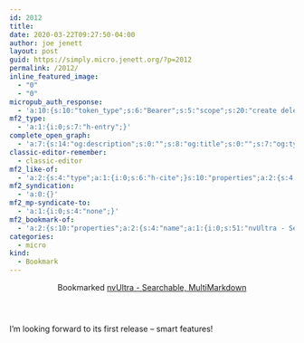 ```yaml
---
id: 2012
title: 
date: 2020-03-22T09:27:50-04:00
author: joe jenett
layout: post
guid: https://simply.micro.jenett.org/?p=2012
permalink: /2012/
inline_featured_image:
  - "0"
  - "0"
micropub_auth_response:
  - 'a:10:{s:10:"token_type";s:6:"Bearer";s:5:"scope";s:20:"create delete update";s:2:"me";s:32:"https://simply.micro.jenett.org/";s:9:"issued_by";s:59:"https://simply.micro.jenett.org/wp-json/indieauth/1.0/token";s:9:"client_id";s:20:"https://omnibear.com";s:11:"client_name";s:8:"Omnibear";s:11:"client_icon";s:29:"https://omnibear.com/logo.svg";s:9:"issued_at";i:1584205278;s:4:"user";i:1;s:13:"last_accessed";i:1584883567;}'
mf2_type:
  - 'a:1:{i:0;s:7:"h-entry";}'
complete_open_graph:
  - 'a:7:{s:14:"og:description";s:0:"";s:8:"og:title";s:0:"";s:7:"og:type";s:0:"";s:12:"twitter:card";s:7:"summary";s:15:"twitter:creator";s:0:"";s:19:"twitter:description";s:0:"";s:8:"og:image";s:0:"";}'
classic-editor-remember:
  - classic-editor
mf2_like-of:
  - 'a:2:{s:4:"type";a:1:{i:0;s:6:"h-cite";}s:10:"properties";a:2:{s:4:"name";a:1:{i:0;s:51:"nvUltra - Searchable, portable, MultiMarkdown notes";}s:3:"url";a:1:{i:0;s:20:"https://nvultra.com/";}}}'
mf2_syndication:
  - 'a:0:{}'
mf2_mp-syndicate-to:
  - 'a:1:{i:0;s:4:"none";}'
mf2_bookmark-of:
  - 'a:2:{s:10:"properties";a:2:{s:4:"name";a:1:{i:0;s:51:"nvUltra - Searchable, portable, MultiMarkdown notes";}s:3:"url";a:1:{i:0;s:20:"https://nvultra.com/";}}s:4:"type";s:4:"cite";}'
categories:
  - micro
kind:
  - Bookmark
---
```

<div class="entry-reaction"><section class="response u-bookmark-of h-cite"><header><span class="kind-display-text">Bookmarked</span> <a href="https://nvultra.com/" class="p-name u-url">nvUltra - Searchable, MultiMarkdown</a> </header>
</section></div>
<div class="entry-content e-content" itemprop="description articleBody">
<p>I’m looking forward to its first release – smart features!</p></div>